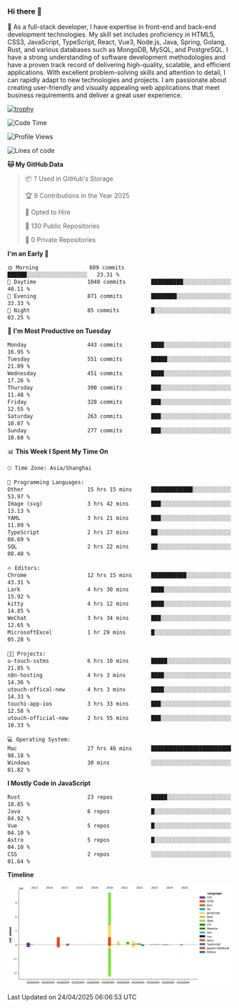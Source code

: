 ### Hi there 👋

🌱 As a full-stack developer, I have expertise in front-end and back-end development technologies. My skill set includes proficiency in HTML5, CSS3, JavaScript, TypeScript, React, Vue3, Node.js, Java, Spring, Golang, Rust, and various databases such as MongoDB, MySQL, and PostgreSQL. I have a strong understanding of software development methodologies and have a proven track record of delivering high-quality, scalable, and efficient applications. With excellent problem-solving skills and attention to detail, I can rapidly adapt to new technologies and projects. I am passionate about creating user-friendly and visually appealing web applications that meet business requirements and deliver a great user experience.

[![trophy](https://github-profile-trophy.vercel.app/?username=elton&rank=SECRET,SSS,SS,S,AAA,AA,A&theme=onedark&no-frame=true&margin-w=10)](https://github.com/ryo-ma/github-profile-trophy)

<!--START_SECTION:waka-->
![Code Time](http://img.shields.io/badge/Code%20Time-1%2C574%20hrs%2033%20mins-blue)

![Profile Views](http://img.shields.io/badge/Profile%20Views-0-blue)

![Lines of code](https://img.shields.io/badge/From%20Hello%20World%20I%27ve%20Written-5.6%20million%20lines%20of%20code-blue)

**🐱 My GitHub Data** 

> 📦 ? Used in GitHub's Storage 
 > 
> 🏆 9 Contributions in the Year 2025
 > 
> 💼 Opted to Hire
 > 
> 📜 130 Public Repositories 
 > 
> 🔑 0 Private Repositories 
 > 
**I'm an Early 🐤** 

```text
🌞 Morning                609 commits         ██████░░░░░░░░░░░░░░░░░░░   23.31 % 
🌆 Daytime                1048 commits        ██████████░░░░░░░░░░░░░░░   40.11 % 
🌃 Evening                871 commits         ████████░░░░░░░░░░░░░░░░░   33.33 % 
🌙 Night                  85 commits          █░░░░░░░░░░░░░░░░░░░░░░░░   03.25 % 
```
📅 **I'm Most Productive on Tuesday** 

```text
Monday                   443 commits         ████░░░░░░░░░░░░░░░░░░░░░   16.95 % 
Tuesday                  551 commits         █████░░░░░░░░░░░░░░░░░░░░   21.09 % 
Wednesday                451 commits         ████░░░░░░░░░░░░░░░░░░░░░   17.26 % 
Thursday                 300 commits         ███░░░░░░░░░░░░░░░░░░░░░░   11.48 % 
Friday                   328 commits         ███░░░░░░░░░░░░░░░░░░░░░░   12.55 % 
Saturday                 263 commits         ███░░░░░░░░░░░░░░░░░░░░░░   10.07 % 
Sunday                   277 commits         ███░░░░░░░░░░░░░░░░░░░░░░   10.60 % 
```


📊 **This Week I Spent My Time On** 

```text
🕑︎ Time Zone: Asia/Shanghai

💬 Programming Languages: 
Other                    15 hrs 15 mins      █████████████░░░░░░░░░░░░   53.97 % 
Image (svg)              3 hrs 42 mins       ███░░░░░░░░░░░░░░░░░░░░░░   13.13 % 
YAML                     3 hrs 21 mins       ███░░░░░░░░░░░░░░░░░░░░░░   11.89 % 
TypeScript               2 hrs 27 mins       ██░░░░░░░░░░░░░░░░░░░░░░░   08.69 % 
SQL                      2 hrs 22 mins       ██░░░░░░░░░░░░░░░░░░░░░░░   08.40 % 

🔥 Editors: 
Chrome                   12 hrs 15 mins      ███████████░░░░░░░░░░░░░░   43.31 % 
Lark                     4 hrs 30 mins       ████░░░░░░░░░░░░░░░░░░░░░   15.92 % 
kitty                    4 hrs 12 mins       ████░░░░░░░░░░░░░░░░░░░░░   14.85 % 
WeChat                   3 hrs 34 mins       ███░░░░░░░░░░░░░░░░░░░░░░   12.65 % 
MicrosoftExcel           1 hr 29 mins        █░░░░░░░░░░░░░░░░░░░░░░░░   05.28 % 

🐱‍💻 Projects: 
u-touch-sstms            6 hrs 10 mins       █████░░░░░░░░░░░░░░░░░░░░   21.85 % 
n8n-hosting              4 hrs 3 mins        ████░░░░░░░░░░░░░░░░░░░░░   14.36 % 
utouch-offical-new       4 hrs 3 mins        ████░░░░░░░░░░░░░░░░░░░░░   14.33 % 
touchi-app-ios           3 hrs 33 mins       ███░░░░░░░░░░░░░░░░░░░░░░   12.58 % 
utouch-official-new      2 hrs 55 mins       ███░░░░░░░░░░░░░░░░░░░░░░   10.33 % 

💻 Operating System: 
Mac                      27 hrs 46 mins      █████████████████████████   98.18 % 
Windows                  30 mins             ░░░░░░░░░░░░░░░░░░░░░░░░░   01.82 % 
```

**I Mostly Code in JavaScript** 

```text
Rust                     23 repos            █████░░░░░░░░░░░░░░░░░░░░   18.85 % 
Java                     6 repos             █░░░░░░░░░░░░░░░░░░░░░░░░   04.92 % 
Vue                      5 repos             █░░░░░░░░░░░░░░░░░░░░░░░░   04.10 % 
Astro                    5 repos             █░░░░░░░░░░░░░░░░░░░░░░░░   04.10 % 
CSS                      2 repos             ░░░░░░░░░░░░░░░░░░░░░░░░░   01.64 % 
```



**Timeline**

![Lines of Code chart](https://raw.githubusercontent.com/elton/elton/main/assets/bar_graph.png)


 Last Updated on 24/04/2025 06:06:53 UTC
<!--END_SECTION:waka-->

<!--
**elton/elton** is a ✨ _special_ ✨ repository because its `README.md` (this file) appears on your GitHub profile.

Here are some ideas to get you started:

- 🔭 I’m currently working on ...
- 🌱 I’m currently learning ...
- 👯 I’m looking to collaborate on ...
- 🤔 I’m looking for help with ...
- 💬 Ask me about ...
- 📫 How to reach me: ...
- 😄 Pronouns: ...
- ⚡ Fun fact: ...
-->
